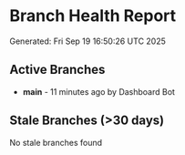 # Branch Health Report
Generated: Fri Sep 19 16:50:26 UTC 2025

## Active Branches
- **main** - 11 minutes ago by Dashboard Bot

## Stale Branches (>30 days)
No stale branches found
